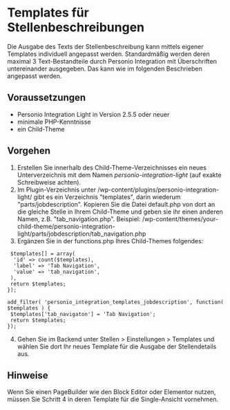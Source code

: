 # Templates für Stellenbeschreibungen

Die Ausgabe des Texts der Stellenbeschreibung kann mittels eigener Templates individuell angepasst werden. Standardmäßig werden deren maximal 3 Text-Bestandteile durch Personio Integration mit Überschriften untereinander ausgegeben. Das kann wie im folgenden Beschrieben angepasst werden.

## Voraussetzungen

* Personio Integration Light in Version 2.5.5 oder neuer
* minimale PHP-Kenntnisse
* ein Child-Theme

## Vorgehen

1. Erstellen Sie innerhalb des Child-Theme-Verzeichnisses ein neues Unterverzeichnis mit dem Namen _personio-integration-light_ (auf exakte Schreibweise achten).
2. Im Plugin-Verzeichnis unter /wp-content/plugins/personio-integration-light/ gibt es ein Verzeichnis "templates", darin wiederum "parts/jobdescription". Kopieren Sie die Datei default.php von dort an die gleiche Stelle in Ihrem Child-Theme und geben sie ihr einen anderen Namen, z.B. "tab_navigation.php".
   Beispiel: /wp-content/themes/your-child-theme/personio-integration-light/parts/jobdescription/tab_navigation.php
3. Ergänzen Sie in der functions.php Ihres Child-Themes folgendes:

```add_filter( 'personio_integration_rest_templates_jobdescription', function( $templates ) {
 $templates[] = array(
  'id' => count($templates),
  'label' => 'Tab Navigation',
  'value' => 'tab_navigation',
 ),
 return $templates;
});

add_filter( 'personio_integration_templates_jobdescription', function( $templates ) {
 $templates['tab_navigaton'] = 'Tab Navigation';
 return $templates;
});
```

4. Gehen Sie im Backend unter Stellen > Einstellungen > Templates und wählen Sie dort Ihr neues Template für die Ausgabe der Stellendetails aus.

## Hinweise

Wenn Sie einen PageBuilder wie den Block Editor oder Elementor nutzen, müssen Sie Schritt 4 in deren Template für die Single-Ansicht vornehmen.
